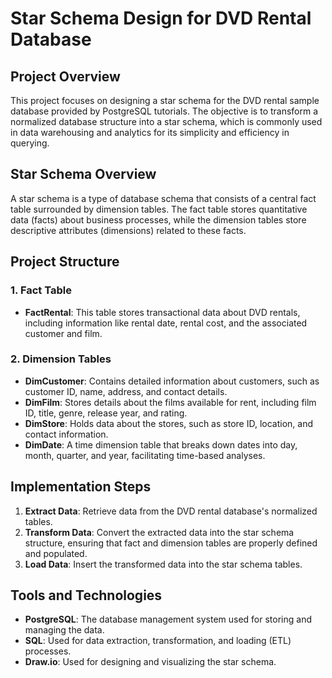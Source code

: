 # Star Schema Design for DVD Rental Database

## Project Overview
This project focuses on designing a star schema for the DVD rental sample database provided by PostgreSQL tutorials. The objective is to transform a normalized database structure into a star schema, which is commonly used in data warehousing and analytics for its simplicity and efficiency in querying.

## Star Schema Overview
A star schema is a type of database schema that consists of a central fact table surrounded by dimension tables. The fact table stores quantitative data (facts) about business processes, while the dimension tables store descriptive attributes (dimensions) related to these facts.

## Project Structure

### 1. Fact Table
- **FactRental**: This table stores transactional data about DVD rentals, including information like rental date, rental cost, and the associated customer and film.

### 2. Dimension Tables
- **DimCustomer**: Contains detailed information about customers, such as customer ID, name, address, and contact details.
- **DimFilm**: Stores details about the films available for rent, including film ID, title, genre, release year, and rating.
- **DimStore**: Holds data about the stores, such as store ID, location, and contact information.
- **DimDate**: A time dimension table that breaks down dates into day, month, quarter, and year, facilitating time-based analyses.

## Implementation Steps
1. **Extract Data**: Retrieve data from the DVD rental database's normalized tables.
2. **Transform Data**: Convert the extracted data into the star schema structure, ensuring that fact and dimension tables are properly defined and populated.
3. **Load Data**: Insert the transformed data into the star schema tables.

## Tools and Technologies
- **PostgreSQL**: The database management system used for storing and managing the data.
- **SQL**: Used for data extraction, transformation, and loading (ETL) processes.
- **Draw.io**: Used for designing and visualizing the star schema.
